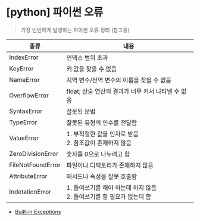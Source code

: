# [python] 파이썬 오류

> 가장 빈번하게 발생하는 파이썬 오류 정리 (참고용)



| 종류              | 내용                                                         |
| ----------------- | ------------------------------------------------------------ |
| IndexError        | 인덱스 범위 초과                                             |
| KeyError          | 키 값을 찾을 수 없음                                         |
| NameError         | 지역 변수/전역 변수의 이름을 찾을 수 없음                    |
| OverflowError     | float; 산술 연산의 결과가 너무 커서 나타낼 수 없음           |
| SyntaxError       | 잘못된 문법                                                  |
| TypeError         | 잘못된 유형의 인수를 전달함                                  |
| ValueError        | 1. 부적절한 값을 인자로 받음<br />2. 참조값이 존재하지 않음  |
| ZeroDivisionError | 숫자를 0으로 나누려고 함                                     |
| FileNotFoundError | 파일이나 디렉토리가 존재하지 않음                            |
| AttributeError    | 매서드나 속성을 잘못 호출함                                  |
| IndetationError   | 1. 들여쓰기를 해야 하는데 하지 않음<br />2. 들여쓰기를 할 필요가 없는데 함 |

- [Built-in Exceptions](https://docs.python.org/3/library/exceptions.html#RuntimeError)

